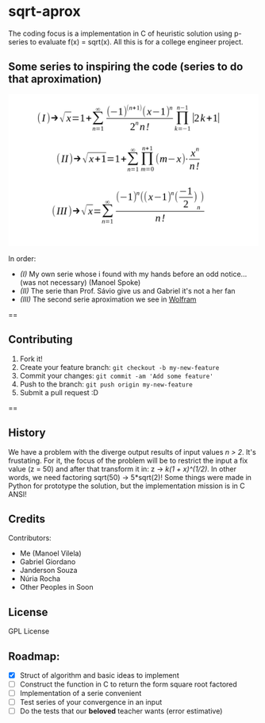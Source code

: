 # sqrt-aprox

The coding focus is a implementation in C of heuristic solution using p-series to evaluate f(x) = sqrt(x). All this is for a college engineer project.


## Some series to inspiring the code (series to do that aproximation)

![Series](series.png)


In order:
  * _(I)_ My own serie whose i found with my hands before an odd notice... (was not necessary) (Manoel Spoke)
  * _(II)_ The serie than Prof. Sávio give us and Gabriel it's not a her fan
  * _(III)_ The second serie aproximation we see in [Wolfram](http://www.wolframalpha.com/input/?i=sqrt%28x%29)

==
## Contributing

1. Fork it!
2. Create your feature branch: `git checkout -b my-new-feature`
3. Commit your changes: `git commit -am 'Add some feature'`
4. Push to the branch: `git push origin my-new-feature`
5. Submit a pull request :D

==

## History

We have a problem with the diverge output results of input values *n > 2*. It's frustating. For it, the focus of the problem will be to restrict the input a fix value (z = 50) and after that transform it in: z -> *k(1 + x)^(1/2)*. In other words, we need factoring sqrt(50) -> 5*sqrt(2)! Some things were made in Python for prototype the solution, but the implementation mission is in C ANSI!

## Credits

Contributors:
  * Me (Manoel Vilela)
  * Gabriel Giordano
  * Janderson Souza
  * Núria Rocha
  * Other Peoples in Soon

## License

GPL License

## Roadmap:
  - [X] Struct of algorithm and basic ideas to implement
  - [ ] Construct the function in C to return the form square root factored 
  - [ ] Implementation of a serie convenient
  - [ ] Test series of your convergence in an input
  - [ ] Do the tests that our **beloved** teacher wants (error estimative)
